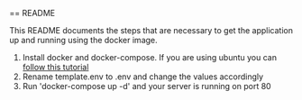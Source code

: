 == README

This README documents the steps that are necessary to get the
application up and running using the docker image.

1. Install docker and docker-compose. If you are using ubuntu you can [follow this tutorial](https://cwiki.apache.org/confluence/pages/viewpage.action?pageId=94798094)
2. Rename template.env to .env and change the values accordingly
3. Run 'docker-compose up -d' and your server is running on port 80
